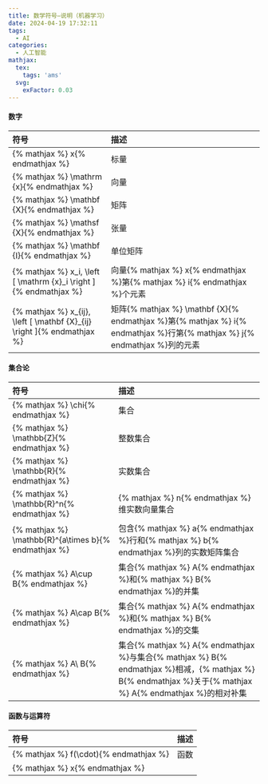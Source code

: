 ```yaml
---
title: 数学符号—说明（机器学习）
date: 2024-04-19 17:32:11
tags:
  - AI
categories:
  - 人工智能
mathjax:
  tex:
    tags: 'ams'
  svg:
    exFactor: 0.03
---
```


#### 数字

|符号|描述|
|:--|:--|
|{% mathjax %} x{% endmathjax %}|标量|
|{% mathjax %} \mathrm {x}{% endmathjax %}|向量|
|{% mathjax %} \mathbf {X}{% endmathjax %}|矩阵|
|{% mathjax %} \mathsf {X}{% endmathjax %}|张量|
|{% mathjax %} \mathbf {I}{% endmathjax %}|单位矩阵|
|{% mathjax %} x_i, \left [ \mathrm {x}_i \right ]{% endmathjax %}|向量{% mathjax %} x{% endmathjax %}第{% mathjax %} i{% endmathjax %}个元素|
|{% mathjax %} x_{ij}, \left [ \mathbf {X}_{ij} \right ]{% endmathjax %}|矩阵{% mathjax %} \mathbf {X}{% endmathjax %}第{% mathjax %} i{% endmathjax %}行第{% mathjax %} j{% endmathjax %}列的元素|
<!-- more -->
#### 集合论

|符号|描述|
|:--|:--|
|{% mathjax %} \chi{% endmathjax %}|集合|
|{% mathjax %} \mathbb{Z}{% endmathjax %}|整数集合|
|{% mathjax %} \mathbb{R}{% endmathjax %}|实数集合|
|{% mathjax %} \mathbb{R}^n{% endmathjax %}|{% mathjax %} n{% endmathjax %}维实数向量集合|
|{% mathjax %} \mathbb{R}^{a\times b}{% endmathjax %}|包含{% mathjax %} a{% endmathjax %}行和{% mathjax %} b{% endmathjax %}列的实数矩阵集合|
|{% mathjax %} A\cup B{% endmathjax %}|集合{% mathjax %} A{% endmathjax %}和{% mathjax %} B{% endmathjax %}的并集|
|{% mathjax %} A\cap B{% endmathjax %}|集合{% mathjax %} A{% endmathjax %}和{% mathjax %} B{% endmathjax %}的交集|
|{% mathjax %} A\\ B{% endmathjax %}|集合{% mathjax %} A{% endmathjax %}与集合{% mathjax %} B{% endmathjax %}相减，{% mathjax %} B{% endmathjax %}关于{% mathjax %} A{% endmathjax %}的相对补集|
#### 函数与运算符

|符号|描述|
|:--|:--|
|{% mathjax %} f(\cdot){% endmathjax %}|函数|
|{% mathjax %} x{% endmathjax %}||